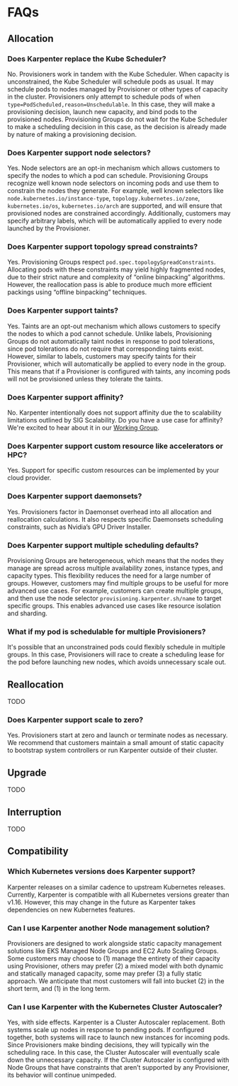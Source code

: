 # FAQs
## Allocation
### Does Karpenter replace the Kube Scheduler?
No. Provisioners work in tandem with the Kube Scheduler. When capacity is unconstrained, the Kube Scheduler will schedule pods as usual. It may schedule pods to nodes managed by Provisioner or other types of capacity in the cluster. Provisioners only attempt to schedule pods of when `type=PodScheduled,reason=Unschedulable`. In this case, they will make a provisioning decision, launch new capacity, and bind pods to the provisioned nodes. Provisioning Groups do not wait for the Kube Scheduler to make a scheduling decision in this case, as the decision is already made by nature of making a provisioning decision.
### Does Karpenter support node selectors?
Yes. Node selectors are an opt-in mechanism which allows customers to specify the nodes to which a pod can schedule. Provisioning Groups recognize well known node selectors on incoming pods and use them to constrain the nodes they generate. For example, well known selectors like `node.kubernetes.io/instance-type`, `topology.kubernetes.io/zone`, `kubernetes.io/os`, `kubernetes.io/arch` are supported, and will ensure that provisioned nodes are constrained accordingly. Additionally, customers may specify arbitrary labels, which will be automatically applied to every node launched by the Provisioner.
### Does Karpenter support topology spread constraints?
Yes. Provisioning Groups respect `pod.spec.topologySpreadConstraints`. Allocating pods with these constraints may yield highly fragmented nodes, due to their strict nature and complexity of “online binpacking” algorithms. However, the reallocation pass is able to produce much more efficient packings using “offline binpacking” techniques.
### Does Karpenter support taints?
Yes. Taints are an opt-out mechanism which allows customers to specify the nodes to which a pod cannot schedule. Unlike labels, Provisioning Groups do not automatically taint nodes in response to pod tolerations, since pod tolerations do not require that corresponding taints exist. However, similar to labels, customers may specify taints for their Provisioner, which will automatically be applied to every node in the group. This means that if a Provisioner is configured with taints, any incoming pods will not be provisioned unless they tolerate the taints.
### Does Karpenter support affinity?
No. Karpenter intentionally does not support affinity due the to scalability limitations outlined by SIG Scalability. Do you have a use case for affinity? We're excited to hear about it in our [Working Group](working-group/README.md).
### Does Karpenter support custom resource like accelerators or HPC?
Yes. Support for specific custom resources can be implemented by your cloud provider.
### Does Karpenter support daemonsets?
Yes. Provisioners factor in Daemonset overhead into all allocation and reallocation calculations. It also respects specific Daemonsets scheduling constraints, such as Nvidia’s GPU Driver Installer.
### Does Karpenter support multiple scheduling defaults?
Provisioning Groups are heterogeneous, which means that the nodes they manage are spread across multiple availability zones, instance types, and capacity types. This flexibility reduces the need for a large number of groups. However, customers may find multiple groups to be useful for more advanced use cases. For example, customers can create multiple groups, and then use the node selector `provisioning.karpenter.sh/name` to target specific groups. This enables advanced use cases like resource isolation and sharding.
### What if my pod is schedulable for multiple Provisioners?
It's possible that an unconstrained pods could flexibly schedule in multiple groups. In this case, Provisioners will race to create a scheduling lease for the pod before launching new nodes, which avoids unnecessary scale out.
## Reallocation
TODO
### Does Karpenter support scale to zero?
Yes. Provisioners start at zero and launch or terminate nodes as necessary. We recommend that customers maintain a small amount of static capacity to bootstrap system controllers or run Karpenter outside of their cluster.
## Upgrade
TODO
## Interruption
TODO
## Compatibility
### Which Kubernetes versions does Karpenter support?
Karpenter releases on a similar cadence to upstream Kubernetes releases. Currently, Karpenter is compatible with all Kubernetes versions greater than v1.16. However, this may change in the future as Karpenter takes dependencies on new Kubernetes features.
### Can I use Karpenter another Node management solution?
Provisioners are designed to work alongside static capacity management solutions like EKS Managed Node Groups and EC2 Auto Scaling Groups. Some customers may choose to (1) manage the entirety of their capacity using Provisioner, others may prefer (2) a mixed model with both dynamic and statically managed capacity, some may prefer (3) a fully static approach. We anticipate that most customers will fall into bucket (2) in the short term, and (1) in the long term.
### Can I use Karpenter with the Kubernetes Cluster Autoscaler?
Yes, with side effects. Karpenter is a Cluster Autoscaler replacement. Both systems scale up nodes in response to pending pods. If configured together, both systems will race to launch new instances for incoming pods. Since Provisioners make binding decisions, they will typically win the scheduling race. In this case, the Cluster Autoscaler will eventually scale down the unnecessary capacity. If the Cluster Autoscaler is configured with Node Groups that have constraints that aren’t supported by any Provisioner, its behavior will continue unimpeded.
